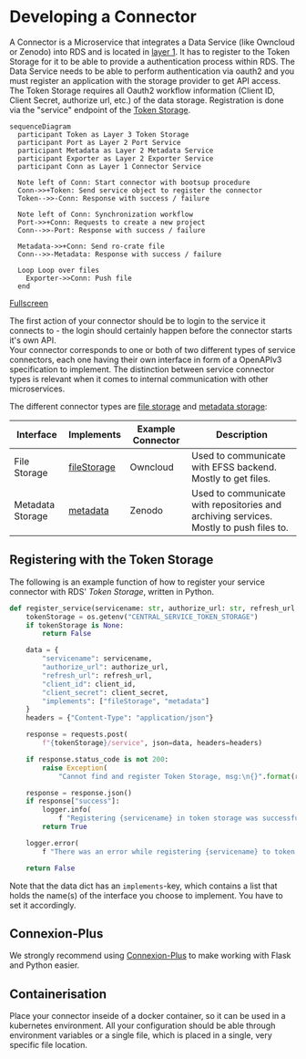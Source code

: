 # Developing a Connector

A Connector is a Microservice that integrates a Data Service (like Owncloud or Zenodo) into RDS and is located in [layer 1](#). It has to register to the Token Storage for it to be able to provide a authentication process within RDS. The Data Service needs to be able to perform authentication via oauth2 and you must register an application with the storage provider to get API access. The Token Storage requires all Oauth2 workflow information (Client ID, Client Secret, authorize url, etc.) of the data storage. Registration is done via the "service" endpoint of the [Token Storage](#).

<!-- Since your microservice integrates a service into the RDS system, it must register in the Token Storage so that it can offer your microservice in the plugins in the registration process. The Token Storage requires all Oauth2 workflow information (Client ID, Client Secret, authorize url, etc.). For this you use the *service* endpoint of the [Token Storage](/doc/impl/central/token-storage). -->

```mermaid
sequenceDiagram
  participant Token as Layer 3 Token Storage
  participant Port as Layer 2 Port Service
  participant Metadata as Layer 2 Metadata Service
  participant Exporter as Layer 2 Exporter Service
  participant Conn as Layer 1 Connector Service

  Note left of Conn: Start connector with bootsup procedure
  Conn->>+Token: Send service object to register the connector
  Token-->>-Conn: Response with success / failure
  
  Note left of Conn: Synchronization workflow
  Port->>+Conn: Requests to create a new project
  Conn-->>-Port: Response with success / failure
  
  Metadata->>+Conn: Send ro-crate file
  Conn-->>-Metadata: Response with success / failure
  
  Loop Loop over files
    Exporter->>Conn: Push file
  end
```
[Fullscreen](/img/workflowSync.svg)

The first action of your connector should be to login to the service it connects to - the login should certainly happen before the connector starts it's own API.    
Your connector corresponds to one or both of two different types of service connectors, each one having their own interface in form of a OpenAPIv3 specification to implement. The distinction between service connector types is relevant when it comes to internal communication with other microservices.

The different connector types are <u>file storage</u> and <u>metadata storage</u>:

| Interface        | Implements                                                                                                                         | Example Connector | Description                                                                            |
|------------------|------------------------------------------------------------------------------------------------------------------------------------|-------------------|----------------------------------------------------------------------------------------|
| File Storage     | [fileStorage](https://raw.githubusercontent.com/Sciebo-RDS/Sciebo-RDS/master/RDS/layer2_use_cases/interface_port_file_storage.yml) | Owncloud          | Used to communicate with EFSS backend. Mostly to get files.                            |
| Metadata Storage | [metadata](https://raw.githubusercontent.com/Sciebo-RDS/Sciebo-RDS/master/RDS/layer2_use_cases/interface_port_metadata.yml)        | Zenodo            | Used to communicate with repositories and archiving services. Mostly to push files to. |

## Registering with the Token Storage

The following is an example function of how to register your service connector with RDS' *Token Storage*, written in Python.
<!-- With the following Python function you can register your service with *Token Storage*. -->

``` python
def register_service(servicename: str, authorize_url: str, refresh_url: str, client_id: str, client_secret: str):
    tokenStorage = os.getenv("CENTRAL_SERVICE_TOKEN_STORAGE")
    if tokenStorage is None:
        return False

    data = {
        "servicename": servicename,
        "authorize_url": authorize_url,
        "refresh_url": refresh_url,
        "client_id": client_id,
        "client_secret": client_secret,
        "implements": ["fileStorage", "metadata"]
    }
    headers = {"Content-Type": "application/json"}

    response = requests.post(
        f"{tokenStorage}/service", json=data, headers=headers)

    if response.status_code is not 200:
        raise Exception(
            "Cannot find and register Token Storage, msg:\n{}".format(response.text)

    response = response.json()
    if response["success"]:
        logger.info(
            f "Registering {servicename} in token storage was successful.")
        return True

    logger.error(
        f "There was an error while registering {servicename} to token storage.\nJSON: {response}")

    return False
```

Note that the data dict has an `implements`-key, which contains a list that holds the name(s) of the interface you choose to implement. You have to set it accordingly.


## Connexion-Plus

We strongly recommend using [Connexion-Plus](https://pypi.org/project/connexion-plus/) to make working with Flask and Python easier.


## Containerisation

Place your connector inseide of a docker container, so it can be used in a kubernetes environment. All your configuration should be able through environment variables or a single file, which is placed in a single, very specific file location.

